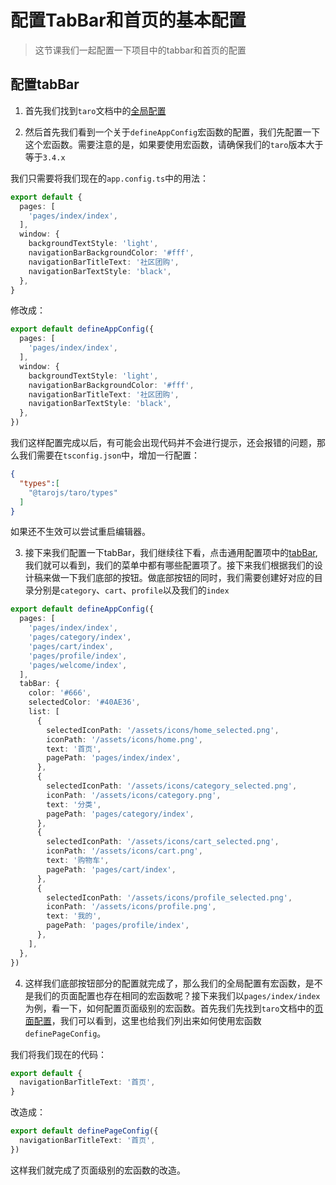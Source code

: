 # 配置TabBar和首页的基本配置

> 这节课我们一起配置一下项目中的tabbar和首页的配置

## 配置tabBar

1. 首先我们找到`taro`文档中的[全局配置](https://taro-docs.jd.com/taro/docs/app-config)

2. 然后首先我们看到一个关于`defineAppConfig`宏函数的配置，我们先配置一下这个宏函数。需要注意的是，如果要使用宏函数，请确保我们的`taro`版本大于等于`3.4.x`

我们只需要将我们现在的`app.config.ts`中的用法：

```ts
export default {
  pages: [
    'pages/index/index',
  ],
  window: {
    backgroundTextStyle: 'light',
    navigationBarBackgroundColor: '#fff',
    navigationBarTitleText: '社区团购',
    navigationBarTextStyle: 'black',
  },
}
```

修改成：

```ts
export default defineAppConfig({
  pages: [
    'pages/index/index',
  ],
  window: {
    backgroundTextStyle: 'light',
    navigationBarBackgroundColor: '#fff',
    navigationBarTitleText: '社区团购',
    navigationBarTextStyle: 'black',
  },
})
```

我们这样配置完成以后，有可能会出现代码并不会进行提示，还会报错的问题，那么我们需要在`tsconfig.json`中，增加一行配置：

```json
{
  "types":[
    "@tarojs/taro/types"
  ]
}
```

如果还不生效可以尝试重启编辑器。

3. 接下来我们配置一下tabBar，我们继续往下看，点击通用配置项中的[tabBar](https://taro-docs.jd.com/taro/docs/app-config#tabbar),我们就可以看到，我们的菜单中都有哪些配置项了。接下来我们根据我们的设计稿来做一下我们底部的按钮。做底部按钮的同时，我们需要创建好对应的目录分别是`category`、`cart`、`profile`以及我们的`index`

```ts
export default defineAppConfig({
  pages: [
    'pages/index/index',
    'pages/category/index',
    'pages/cart/index',
    'pages/profile/index',
    'pages/welcome/index',
  ],
  tabBar: {
    color: '#666',
    selectedColor: '#40AE36',
    list: [
      {
        selectedIconPath: '/assets/icons/home_selected.png',
        iconPath: '/assets/icons/home.png',
        text: '首页',
        pagePath: 'pages/index/index',
      },
      {
        selectedIconPath: '/assets/icons/category_selected.png',
        iconPath: '/assets/icons/category.png',
        text: '分类',
        pagePath: 'pages/category/index',
      },
      {
        selectedIconPath: '/assets/icons/cart_selected.png',
        iconPath: '/assets/icons/cart.png',
        text: '购物车',
        pagePath: 'pages/cart/index',
      },
      {
        selectedIconPath: '/assets/icons/profile_selected.png',
        iconPath: '/assets/icons/profile.png',
        text: '我的',
        pagePath: 'pages/profile/index',
      },
    ],
  },
})
```


4. 这样我们底部按钮部分的配置就完成了，那么我们的全局配置有宏函数，是不是我们的页面配置也存在相同的宏函数呢？接下来我们以`pages/index/index`为例，看一下，如何配置页面级别的宏函数。首先我们先找到`taro`文档中的[页面配置](https://taro-docs.jd.com/taro/docs/page-config)，我们可以看到，这里也给我们列出来如何使用宏函数`definePageConfig`。

我们将我们现在的代码：

```ts
export default {
  navigationBarTitleText: '首页',
}
```

改造成：

```ts
export default definePageConfig({
  navigationBarTitleText: '首页',
})
```

这样我们就完成了页面级别的宏函数的改造。
